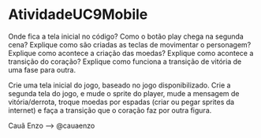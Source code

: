 # AtividadeUC9Mobile
Onde fica a tela inicial no código?
Como o botão play chega na segunda cena?
Explique como são criadas as teclas de movimentar o personagem?
Explique como acontece a criação das moedas?
Explique como acontece a transição do coração?
Explique como funciona a transição de vitória de uma fase para outra.


Crie uma tela inicial do jogo, baseado no jogo disponibilizado.
Crie a segunda tela do jogo, e mude o sprite do player, mude a mensagem de vitória/derrota,  troque moedas por espadas (criar ou pegar sprites da internet) e faça a transição que o coração faz por outra figura.

Cauã Enzo --> @cauaenzo



